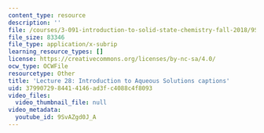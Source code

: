 ```yaml
---
content_type: resource
description: ''
file: /courses/3-091-introduction-to-solid-state-chemistry-fall-2018/9SvAZgd0J_A_captions.webvtt
file_size: 83346
file_type: application/x-subrip
learning_resource_types: []
license: https://creativecommons.org/licenses/by-nc-sa/4.0/
ocw_type: OCWFile
resourcetype: Other
title: 'Lecture 28: Introduction to Aqueous Solutions captions'
uid: 37990729-8441-4146-ad3f-c4088c4f8093
video_files:
  video_thumbnail_file: null
video_metadata:
  youtube_id: 9SvAZgd0J_A
---
```

